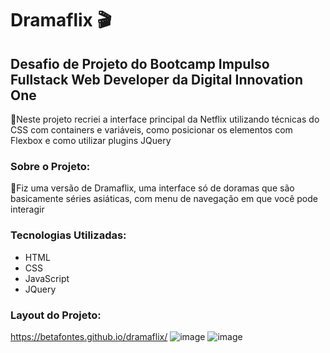 # Dramaflix 🎬

## Desafio de Projeto do Bootcamp Impulso Fullstack Web Developer da Digital Innovation One

🔹Neste projeto recriei a interface principal da Netflix utilizando técnicas do CSS com containers e variáveis, como posicionar os elementos
com Flexbox e como utilizar plugins JQuery

### Sobre o Projeto:

🔹Fiz uma versão de Dramaflix, uma interface só de doramas que são basicamente séries asiáticas, com menu de navegação em que você pode interagir

### Tecnologias Utilizadas:
- HTML
- CSS
- JavaScript
- JQuery

### Layout do Projeto:
https://betafontes.github.io/dramaflix/
![image](https://user-images.githubusercontent.com/70981960/158903007-5216a7ab-19aa-40c2-a565-2898f6ae9078.png)
![image](https://user-images.githubusercontent.com/70981960/158903121-327049b2-86f0-4ea0-8422-fedf138a6cca.png)

